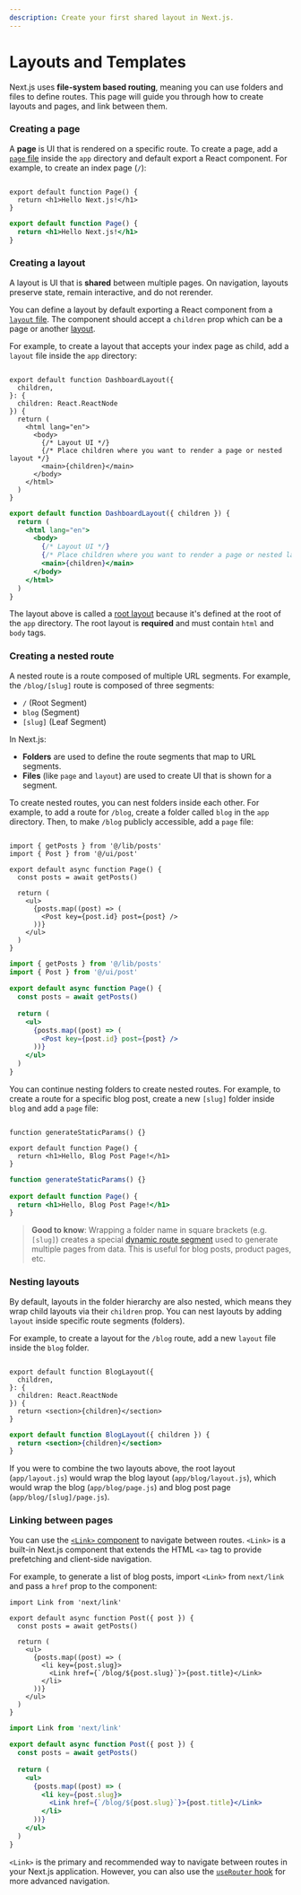 ```yaml
---
description: Create your first shared layout in Next.js.
---
```


# Layouts and Templates

Next.js uses **file-system based routing**, meaning you can use folders and files to define routes. This page will guide you through how to create layouts and pages, and link between them.

### Creating a page <a href="#creating-a-page" id="creating-a-page"></a>

A **page** is UI that is rendered on a specific route. To create a page, add a [`page` file](https://nextjs.org/docs/app/api-reference/file-conventions/page) inside the `app` directory and default export a React component. For example, to create an index page (`/`):

<figure><img src="../../../.gitbook/assets/image (44).png" alt=""><figcaption></figcaption></figure>

```tsx
export default function Page() {
  return <h1>Hello Next.js!</h1>
}
```

```jsx
export default function Page() {
  return <h1>Hello Next.js!</h1>
}
```

### Creating a layout <a href="#creating-a-layout" id="creating-a-layout"></a>

A layout is UI that is **shared** between multiple pages. On navigation, layouts preserve state, remain interactive, and do not rerender.

You can define a layout by default exporting a React component from a [`layout` file](https://nextjs.org/docs/app/api-reference/file-conventions/layout). The component should accept a `children` prop which can be a page or another [layout](https://nextjs.org/docs/app/getting-started/layouts-and-pages#nesting-layouts).

For example, to create a layout that accepts your index page as child, add a `layout` file inside the `app` directory:

<figure><img src="../../../.gitbook/assets/image (46).png" alt=""><figcaption></figcaption></figure>

```tsx
export default function DashboardLayout({
  children,
}: {
  children: React.ReactNode
}) {
  return (
    <html lang="en">
      <body>
        {/* Layout UI */}
        {/* Place children where you want to render a page or nested layout */}
        <main>{children}</main>
      </body>
    </html>
  )
}
```

```jsx
export default function DashboardLayout({ children }) {
  return (
    <html lang="en">
      <body>
        {/* Layout UI */}
        {/* Place children where you want to render a page or nested layout */}
        <main>{children}</main>
      </body>
    </html>
  )
}
```

The layout above is called a [root layout](https://nextjs.org/docs/app/api-reference/file-conventions/layout#root-layouts) because it's defined at the root of the `app` directory. The root layout is **required** and must contain `html` and `body` tags.

### Creating a nested route <a href="#creating-a-nested-route" id="creating-a-nested-route"></a>

A nested route is a route composed of multiple URL segments. For example, the `/blog/[slug]` route is composed of three segments:

* `/` (Root Segment)
* `blog` (Segment)
* `[slug]` (Leaf Segment)

In Next.js:

* **Folders** are used to define the route segments that map to URL segments.
* **Files** (like `page` and `layout`) are used to create UI that is shown for a segment.

To create nested routes, you can nest folders inside each other. For example, to add a route for `/blog`, create a folder called `blog` in the `app` directory. Then, to make `/blog` publicly accessible, add a `page` file:

<figure><img src="../../../.gitbook/assets/image (47).png" alt=""><figcaption></figcaption></figure>

```tsx
import { getPosts } from '@/lib/posts'
import { Post } from '@/ui/post'
 
export default async function Page() {
  const posts = await getPosts()
 
  return (
    <ul>
      {posts.map((post) => (
        <Post key={post.id} post={post} />
      ))}
    </ul>
  )
}
```

```jsx
import { getPosts } from '@/lib/posts'
import { Post } from '@/ui/post'
 
export default async function Page() {
  const posts = await getPosts()
 
  return (
    <ul>
      {posts.map((post) => (
        <Post key={post.id} post={post} />
      ))}
    </ul>
  )
}
```

You can continue nesting folders to create nested routes. For example, to create a route for a specific blog post, create a new `[slug]` folder inside `blog` and add a `page` file:

<figure><img src="../../../.gitbook/assets/image (48).png" alt=""><figcaption></figcaption></figure>

```tsx
function generateStaticParams() {}
 
export default function Page() {
  return <h1>Hello, Blog Post Page!</h1>
}
```

```jsx
function generateStaticParams() {}
 
export default function Page() {
  return <h1>Hello, Blog Post Page!</h1>
}
```

> **Good to know**: Wrapping a folder name in square brackets (e.g. `[slug]`) creates a special [dynamic route segment](https://nextjs.org/docs/app/building-your-application/routing/dynamic-routes) used to generate multiple pages from data. This is useful for blog posts, product pages, etc.

### Nesting layouts <a href="#nesting-layouts" id="nesting-layouts"></a>

By default, layouts in the folder hierarchy are also nested, which means they wrap child layouts via their `children` prop. You can nest layouts by adding `layout` inside specific route segments (folders).

For example, to create a layout for the `/blog` route, add a new `layout` file inside the `blog` folder.

<figure><img src="../../../.gitbook/assets/image (49).png" alt=""><figcaption></figcaption></figure>

```tsx
export default function BlogLayout({
  children,
}: {
  children: React.ReactNode
}) {
  return <section>{children}</section>
}
```

```jsx
export default function BlogLayout({ children }) {
  return <section>{children}</section>
}
```

If you were to combine the two layouts above, the root layout (`app/layout.js`) would wrap the blog layout (`app/blog/layout.js`), which would wrap the blog (`app/blog/page.js`) and blog post page (`app/blog/[slug]/page.js`).

### Linking between pages <a href="#linking-between-pages" id="linking-between-pages"></a>

You can use the [`<Link>` component](https://nextjs.org/docs/app/api-reference/components/link) to navigate between routes. `<Link>` is a built-in Next.js component that extends the HTML `<a>` tag to provide prefetching and client-side navigation.

For example, to generate a list of blog posts, import `<Link>` from `next/link` and pass a `href` prop to the component:

```tsx
import Link from 'next/link'
 
export default async function Post({ post }) {
  const posts = await getPosts()
 
  return (
    <ul>
      {posts.map((post) => (
        <li key={post.slug}>
          <Link href={`/blog/${post.slug}`}>{post.title}</Link>
        </li>
      ))}
    </ul>
  )
}
```

```jsx
import Link from 'next/link'
 
export default async function Post({ post }) {
  const posts = await getPosts()
 
  return (
    <ul>
      {posts.map((post) => (
        <li key={post.slug}>
          <Link href={`/blog/${post.slug}`}>{post.title}</Link>
        </li>
      ))}
    </ul>
  )
}
```

`<Link>` is the primary and recommended way to navigate between routes in your Next.js application. However, you can also use the [`useRouter` hook](https://nextjs.org/docs/app/api-reference/functions/use-router) for more advanced navigation.
